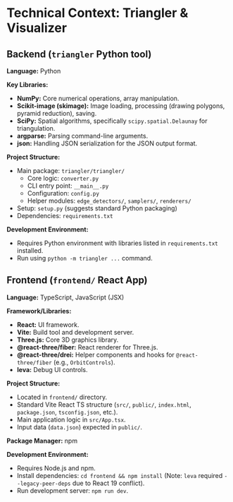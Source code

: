 # Technical Context: Triangler & Visualizer

## Backend (`triangler` Python tool)

**Language:** Python

**Key Libraries:**

*   **NumPy:** Core numerical operations, array manipulation.
*   **Scikit-image (skimage):** Image loading, processing (drawing polygons, pyramid reduction), saving.
*   **SciPy:** Spatial algorithms, specifically `scipy.spatial.Delaunay` for triangulation.
*   **argparse:** Parsing command-line arguments.
*   **json:** Handling JSON serialization for the JSON output format.

**Project Structure:**

*   Main package: `triangler/triangler/`
    *   Core logic: `converter.py`
    *   CLI entry point: `__main__.py`
    *   Configuration: `config.py`
    *   Helper modules: `edge_detectors/`, `samplers/`, `renderers/`
*   Setup: `setup.py` (suggests standard Python packaging)
*   Dependencies: `requirements.txt`

**Development Environment:**

*   Requires Python environment with libraries listed in `requirements.txt` installed.
*   Run using `python -m triangler ...` command.

## Frontend (`frontend/` React App)

**Language:** TypeScript, JavaScript (JSX)

**Framework/Libraries:**

*   **React:** UI framework.
*   **Vite:** Build tool and development server.
*   **Three.js:** Core 3D graphics library.
*   **@react-three/fiber:** React renderer for Three.js.
*   **@react-three/drei:** Helper components and hooks for `@react-three/fiber` (e.g., `OrbitControls`).
*   **leva:** Debug UI controls.

**Project Structure:**

*   Located in `frontend/` directory.
*   Standard Vite React TS structure (`src/`, `public/`, `index.html`, `package.json`, `tsconfig.json`, etc.).
*   Main application logic in `src/App.tsx`.
*   Input data (`data.json`) expected in `public/`.

**Package Manager:** npm

**Development Environment:**

*   Requires Node.js and npm.
*   Install dependencies: `cd frontend && npm install` (Note: `leva` required `--legacy-peer-deps` due to React 19 conflict).
*   Run development server: `npm run dev`. 